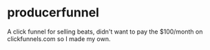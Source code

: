 # producerfunnel
A click funnel for selling beats, didn't want to pay the $100/month on clickfunnels.com so I made my own.
